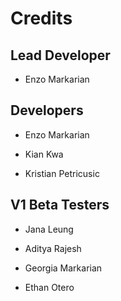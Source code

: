 # Credits


## Lead Developer

- Enzo Markarian


## Developers

- Enzo Markarian

- Kian Kwa

- Kristian Petricusic


## V1 Beta Testers

- Jana Leung

- Aditya Rajesh

- Georgia Markarian

- Ethan Otero
